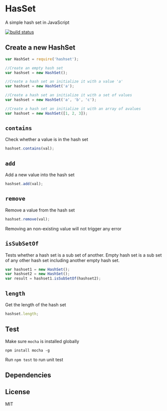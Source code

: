 HasSet
======
A simple hash set in JavaScript

[![build status](https://travis-ci.org/liushuping/HashSet.svg?branch=master)](https://travis-ci.org/liushuping/HashSet.svg?branch=master)

## Create a new HashSet
```javascript
var HashSet = require('hashset');

//Create an empty hash set
var hashset = new HashSet();

//Create a hash set an initialize it with a value 'a'
var hashset = new HashSet('a');

//Create a hash set an initialize it with a set of values
var hashset = new HashSet('a', 'b', 'c');

//Create a hash set an initialize it with an array of avalues
var hashset = new HashSet([1, 2, 3]);
```

## `contains`
Check whether a value is in the hash set
```javascript
hashset.contains(val);
```

## `add`
Add a new value into the hash set
```javascript
hashset.add(val);
```

## `remove`
Remove a value from the hash set
```javascript
hashset.remove(val);
```
Removing an non-existing value will not trigger any error

## `isSubSetOf`
Tests whether a hash set is a sub set of another. Empty hash set is a sub set of any other hash set including another empty hash set.
```javascript
var hashset1 = new HashSet();
var hashset2 = new HashSet();
var result = hashset1.isSubSetOf(hashset2);
```

## `length`
Get the length of the hash set
```javascript
hashset.length;
```

## Test
Make sure `mocha` is installed globally
```
npm install mocha -g
```
Run `npm test` to run unit test

## Dependencies

## License
MIT